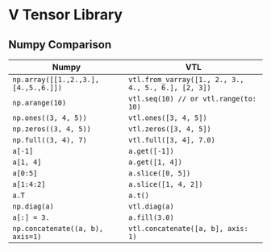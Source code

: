 # V Tensor Library

## Numpy Comparison

| Numpy                                | VTL                                                 |
| ------------------------------------ | --------------------------------------------------- |
| `np.array([[1.,2.,3.], [4.,5.,6.]])` | `vtl.from_varray([1., 2., 3., 4., 5., 6.], [2, 3])` |
| `np.arange(10)`                      | `vtl.seq(10) // or vtl.range(to: 10)`               |
| `np.ones((3, 4, 5))`                 | `vtl.ones([3, 4, 5])`                               |
| `np.zeros((3, 4, 5))`                | `vtl.zeros([3, 4, 5])`                              |
| `np.full((3, 4), 7)`                 | `vtl.full([3, 4], 7.0)`                             |
| `a[-1]`                              | `a.get([-1])`                                       |
| `a[1, 4]`                            | `a.get([1, 4])`                                     |
| `a[0:5]`                             | `a.slice([0, 5])`                                   |
| `a[1:4:2]`                           | `a.slice([1, 4, 2])`                                |
| `a.T`                                | `a.t()`                                             |
| `np.diag(a)`                         | `vtl.diag(a)`                                       |
| `a[:] = 3.`                          | `a.fill(3.0)`                                       |
| `np.concatenate((a, b), axis=1)`     | `vtl.concatenate([a, b], axis: 1)`                  |
